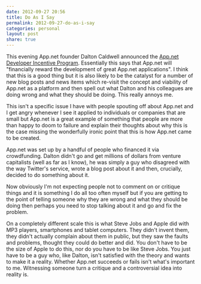 ```yaml
---
date: 2012-09-27 20:56
title: Do As I Say
permalink: 2012-09-27-do-as-i-say
categories: personal
layout: post
share: true
---
```


This evening App.net founder Dalton Caldwell announced the [App.net Developer Incentive Program](http://blog.app.net/blog/2012/09/27/announcing-the-app-net-developer-incentive-program/). Essentially this says that App.net will "financially reward the development of great App.net applications". I think that this is a good thing but it is also likely to be the catalyst for a number of new blog posts and news items which re-visit the concept and viability of App.net as a platform and then spell out what Dalton and his colleagues are doing wrong and what they should be doing. This really annoys me.

This isn't a specific issue I have with people spouting off about App.net and I get angry whenever I see it applied to individuals or companies that are small but App.net is a great example of something that people are more than happy to doom to failure and explain their thoughts about why this is the case missing the wonderfully ironic point that this is how App.net came to be created.

App.net was set up by a handful of people who financed it via crowdfunding. Dalton didn't go and get millions of dollars from venture capitalists (well as far as I know), he was simply a guy who disagreed with the way Twitter's service, wrote a blog post about it and then, crucially, decided to do something about it.

Now obviously I'm not expecting people not to comment on or critique things and it is something I do all too often myself but if you are getting to the point of telling someone why they are wrong and what they should be doing then perhaps you need to stop talking about it and go and fix the problem.

On a completely different scale this is what Steve Jobs and Apple did with MP3 players, smartphones and tablet computers. They didn't invent them, they didn't actually complain about them in public, but they saw the faults and problems, thought they could do better and did. You don't have to be the size of Apple to do this, nor do you have to be like Steve Jobs. You just have to be a guy who, like Dalton, isn't satisfied with the theory and wants to make it a reality. Whether App.net succeeds or fails isn't what's important to me. Witnessing someone turn a critique and a controversial idea into reality is. 
